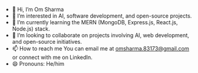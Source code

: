 - 👋 Hi, I’m Om Sharma
- 👀 I’m interested in AI, software development, and open-source projects.
- 🌱 I’m currently learning the MERN (MongoDB, Express.js, React.js, Node.js) stack.
- 💞️ I’m looking to collaborate on projects involving AI, web development, and open-source initiatives.
- 📫 How to reach me You can email me at omsharma.83173@gmail.com or connect with me on LinkedIn.
- 😄 Pronouns: He/him

<!---
OmSharma42306/OmSharma42306 is a ✨ special ✨ repository because its `README.md` (this file) appears on your GitHub profile.
You can click the Preview link to take a look at your changes.
--->


